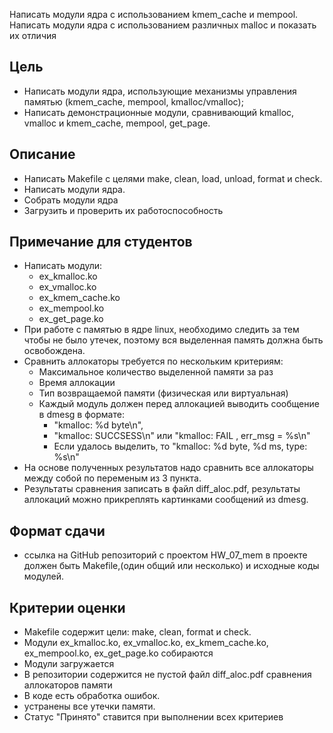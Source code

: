 Написать модули ядра с использованием kmem_cache и mempool. Написать модули ядра с использованием различных malloc и показать их отличия

## Цель
- Написать модули ядра, использующие механизмы управления памятью (kmem_cache, mempool, kmalloc/vmalloc);
- Написать демонстрационные модули, сравнивающий kmalloc, vmalloc и kmem_cache, mempool, get_page.

## Описание

- Написать Makefile с целями make, clean, load, unload, format и check.
- Написать модули ядра.
- Собрать модули ядра
- Загрузить и проверить их работоспособность

## Примечание для студентов

- Написать модули:
    - ex_kmalloc.ko
    - ex_vmalloc.ko
    - ex_kmem_cache.ko
    - ex_mempool.ko
    - ex_get_page.ko
- При работе с памятью в ядре linux, необходимо следить за тем чтобы не было утечек, поэтому вся выделенная память должна быть освобождена.
- Сравнить аллокаторы требуется по нескольким критериям:
    - Максимальное количество выделенной памяти за раз
    - Время аллокации
    - Тип возвращаемой памяти (физическая или виртуальная)
    - Каждый модуль должен перед аллокацией выводить сообщение в dmesg в формате:
        - "kmalloc: %d byte\n",
        - "kmalloc: SUCCSESS\n" или "kmalloc: FAIL , err_msg = %s\n"
        - Если удалось выделить, то "kmalloc: %d byte, %d ms, type: %s\n"
- На основе полученных результатов надо сравнить все аллокаторы между собой по переменым из 3 пункта. 
- Результаты сравнения записать в файл diff_aloc.pdf, результаты аллокаций можно прикреплять картинками сообщений из dmesg.


## Формат сдачи
- ссылка на GitHub репозиторий с проектом HW_07_mem в проекте должен быть Makefile,(один общий или несколько) и исходные коды модулей.

## Критерии оценки
- Makefile содержит цели: make, clean, format и check.
- Модули ex_kmalloc.ko, ex_vmalloc.ko, ex_kmem_cache.ko, ex_mempool.ko, ex_get_page.ko собираются
- Модули загружается
- В репозитории содержится не пустой файл diff_aloc.pdf сравнения аллокаторов памяти
- В коде есть обработка ошибок.
- устранены все утечки памяти.
- Статус "Принято" ставится при выполнении всех критериев
